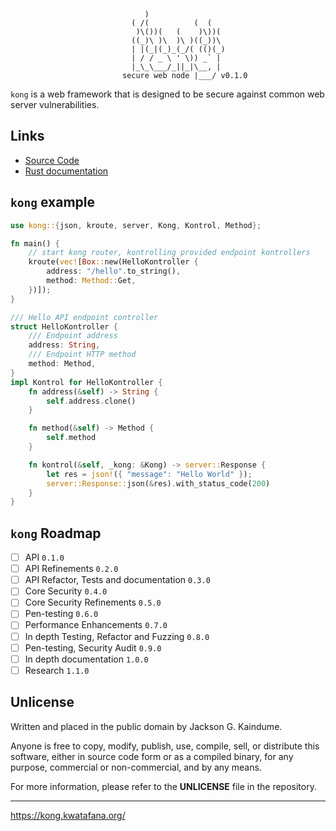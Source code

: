 ``` text
                              )
                           ( /(          (  (
                            )\())(   (    )\))(
                           ((_)\ )\  )\ )((_))\
                           | |(_|(_)_(_/( (()(_)
                           | / / _ \ ' \)) _` |
                           |_\_\___/_||_|\__, |
                         secure web node |___/ v0.1.0
```

`kong` is a web framework that is designed to be secure against common
web server vulnerabilities.

## Links

- [Source Code](https://kong.kwatafana.org/rust/doc/kong/index.html)
- [Rust documentation](https://kong.kwatafana.org/rust/doc/kong/index.html)

## `kong` example

``` rust
use kong::{json, kroute, server, Kong, Kontrol, Method};

fn main() {
    // start kong router, kontrolling provided endpoint kontrollers
    kroute(vec![Box::new(HelloKontroller {
        address: "/hello".to_string(),
        method: Method::Get,
    })]);
}

/// Hello API endpoint controller
struct HelloKontroller {
    /// Endpoint address
    address: String,
    /// Endpoint HTTP method
    method: Method,
}
impl Kontrol for HelloKontroller {
    fn address(&self) -> String {
        self.address.clone()
    }

    fn method(&self) -> Method {
        self.method
    }

    fn kontrol(&self, _kong: &Kong) -> server::Response {
        let res = json!({ "message": "Hello World" });
        server::Response::json(&res).with_status_code(200)
    }
}
```

## `kong` Roadmap

- [ ] API `0.1.0`
- [ ] API Refinements `0.2.0`
- [ ] API Refactor, Tests and documentation `0.3.0`
- [ ] Core Security `0.4.0`
- [ ] Core Security Refinements `0.5.0`
- [ ] Pen-testing `0.6.0`
- [ ] Performance Enhancements `0.7.0`
- [ ] In depth Testing, Refactor and Fuzzing `0.8.0`
- [ ] Pen-testing, Security Audit `0.9.0`
- [ ] In depth documentation `1.0.0`
- [ ] Research `1.1.0`

## Unlicense

Written and placed in the public domain by Jackson G. Kaindume.

Anyone is free to copy, modify, publish, use, compile, sell, or
distribute this software, either in source code form or as a compiled
binary, for any purpose, commercial or non-commercial, and by any
means.

For more information, please refer to the __UNLICENSE__ file in the
repository.

---

<https://kong.kwatafana.org/>
